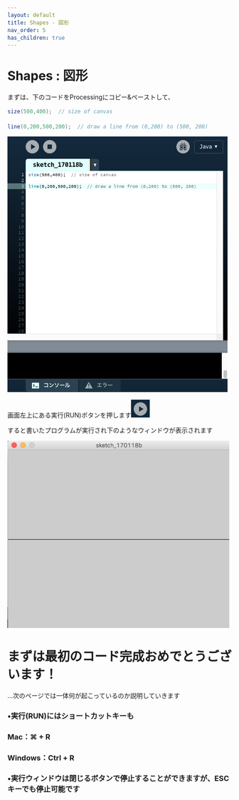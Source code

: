 ```yaml
---
layout: default
title: Shapes - 図形
nav_order: 5
has_children: true
---
```


# Shapes : 図形

まずは、下のコードをProcessingにコピー&ペーストして、

```java
size(500,400);  // size of canvas

line(0,200,500,200);  // draw a line from (0,200) to (500, 200)
```


<img src="assets/line_sketch.png" alt="hi" class="inline"/>

画面左上にある実行\(RUN\)ボタンを押します<img src="assets/run_button.png" alt="hi" class="inline"/>

すると書いたプログラムが実行され下のようなウィンドウが表示されます

<img src="assets/line_run.png" alt="hi" class="inline"/>

# まずは最初のコード完成おめでとうございます！

...次のページでは一体何が起こっているのか説明していきます

### •実行\(RUN\)にはショートカットキーも

### Mac：⌘ + R

### Windows：Ctrl + R

### •実行ウィンドウは閉じるボタンで停止することができますが、ESCキーでも停止可能です

